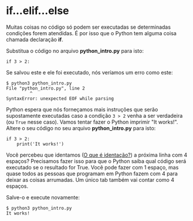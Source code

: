 # if...elif...else
Muitas coisas no código só podem ser executadas se determinadas condições forem atendidas. É por isso que o Python tem alguma coisa chamada declaração **if**.

Substitua o código no arquivo **python_intro.py** para isto:
```
if 3 > 2:
```

Se salvou este e ele foi executado, nós veríamos um erro como este:
```
$ python3 python_intro.py
File "python_intro.py", line 2
         ^
SyntaxError: unexpected EOF while parsing
```

Python espera que nós forneçamos mais instruções que serão supostamente executadas caso a condição `3 > 2` venha a ser verdadeira (ou `True` nesse caso). Vamos tentar fazer o Python imprimir "It works!". Altere o seu código no seu arquivo **python_intro.py** para isto:
```
if 3 > 2:
    print('It works!')
```

Você percebeu que identamos ([O que é identação?](https://pt.wikipedia.org/wiki/Indenta%C3%A7%C3%A3o)) a próxima linha com 4 espaços? Precisamos fazer isso para que o Python saiba qual código será executado se o resultado for True. Você pode fazer com 1 espaço, mas quase todos as pessoas que programam em Python fazem com 4 para deixar as coisas arrumadas. Um único tab também vai contar como 4 espaços.

Salve-o e execute novamente:
```
$ python3 python_intro.py
It works!
```
